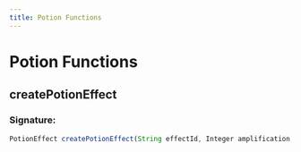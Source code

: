 ```yaml
---
title: Potion Functions
---
```

# Potion Functions

## createPotionEffect

### Signature: 
```javascript
PotionEffect createPotionEffect(String effectId, Integer amplification, Integer durationTicks, Boolean isAmbient, Boolean hasParticles)
```

